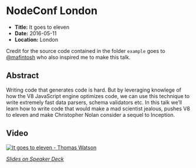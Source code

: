 # NodeConf London

- **Title:** It goes to eleven
- **Date:** 2016-05-11
- **Location:** London

Credit for the source code contained in the folder `example` goes to
[@mafintosh](https://twitter.com/mafintosh) who also inspired me to make
this talk.

## Abstract

Writing code that generates code is hard. But by leveraging knowlege of
how the V8 JavaScript engine optimizes code, we can use this technique
to write extremely fast data parsers, schema validators etc. In this
talk we’ll learn how to write code that would make a mad scientist
jealous, pushes V8 to eleven and make Christopher Nolan consider a
sequel to Inception.

## Video

[![It goes to eleven - Thomas Watson](https://img.youtube.com/vi/ayvAx6yuMYc/0.jpg)](https://www.youtube.com/watch?v=ayvAx6yuMYc)

_[Slides on Speaker Deck](https://speakerdeck.com/wa7son/nodeconf-london-2016-these-go-to-eleven)_
